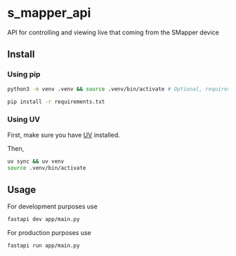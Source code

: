 # s_mapper_api

API for controlling and viewing live that coming from the SMapper device

## Install

### Using pip

```sh
python3 -m venv .venv && source .venv/bin/activate # Optional, requires python3-venv

pip install -r requirements.txt
```

### Using UV

First, make sure you have [UV](https://docs.astral.sh/uv/getting-started/installation/) installed.

Then,

```sh
uv sync && uv venv
source .venv/bin/activate
```

## Usage

For development purposes use

```sh
fastapi dev app/main.py
```

For production purposes use

```sh
fastapi run app/main.py
```
